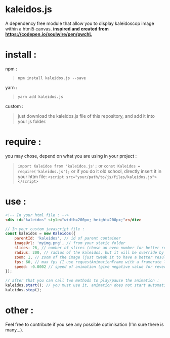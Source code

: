 # kaleidos.js

A dependency free module that allow you to display kaleidoscop image within a html5 canvas.
**inspired and created from https://codepen.io/soulwire/pen/pwchL**

# install :
npm :
> `npm install kaleidos.js --save`

yarn : 
> `yarn add kaleidos.js`

custom :
> just download the kaleidos.js file of this repository, and add it into your js folder.

# require :
you may chose, depend on what you are using in your project :

> `import Kaleidos from 'kaleidos.js';`
or
> `const Kaleidos = require('kaleidos.js');`
or if you do it old school, directly insert it in your httm file:
> `<script src="your/path/to/js/files/kaleidos.js"></script>`

# use :
```HTML
<!-- In your html file : -->
<div id="kaleidos" style="width=200px; height=200px;"></div>
```
```JavaScript
// In your custom javascript file :
const kaleidos = new Kaleidos({
    parentId: 'kaleidos', // id of parent container
    imageUrl: 'myimg.png', // from your static folder
    slices: 26, // number of slices (chose an even number for better result)
    radius: 200, // radius of the kaleidos, but it will be override by parent container width/height
    zoom: 1, // zoom of the image (just tweak it to have a better result)
    fps: 60, // max fps (I use requestAnimationFrame with a framerate limit)
    speed: -0.0002 // speed of animation (give negative value for reverse play)
});

// after that you can call two methods to play/pause the animation :
kaleidos.start(); // you must use it, animation does not start automatically
kaleidos.stop();
```

# other :

Feel free to contribute if you see any possible optimisation (I'm sure there is many...).


